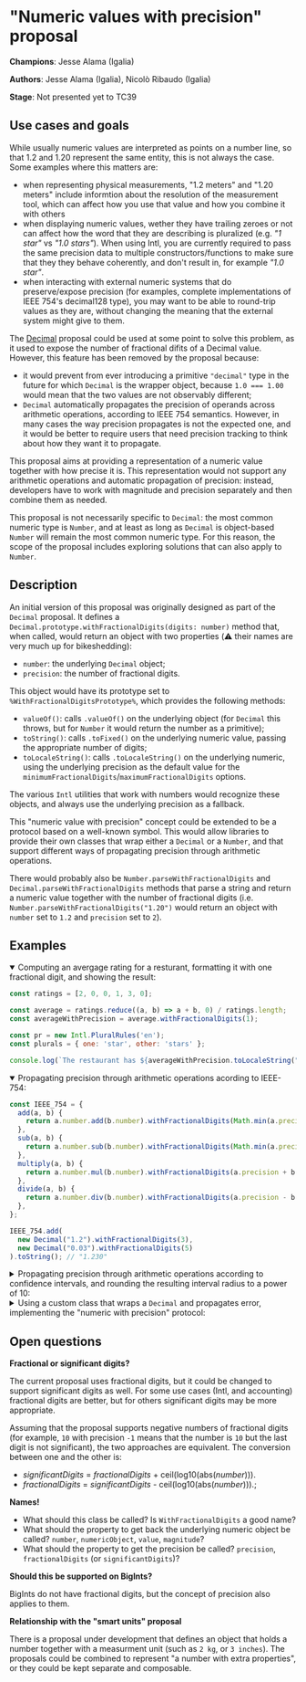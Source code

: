 # "Numeric values with precision" proposal

**Champions**: Jesse Alama (Igalia)

**Authors**: Jesse Alama (Igalia), Nicolò Ribaudo (Igalia)

**Stage**: Not presented yet to TC39

## Use cases and goals

While usually numeric values are interpreted as points on a number line, so that 1.2 and 1.20 represent the same entity, this is not always the case. Some examples where this matters are:
- when representing physical measurements, "1.2 meters" and "1.20 meters" include informtion about the resolution of the measurement tool, which can affect how you use that value and how you combine it with others
- when displaying numeric values, wether they have trailing zeroes or not can affect how the word that they are describing is pluralized (e.g. _"1 star"_ vs _"1.0 stars"_). When using Intl, you are currently required to pass the same precision data to multiple constructors/functions to make sure that they they behave coherently, and don't result in, for example _"1.0 star"_.
- when interacting with external numeric systems that do preserve/expose precision (for examples, complete implementations of IEEE 754's decimal128 type), you may want to be able to round-trip values as they are, without changing the meaning that the external system might give to them.

The [Decimal](https://github.com/tc39/proposal-decimal) proposal could be used at some point to solve this problem, as it used to expose the number of fractional difits of a Decimal value. However, this feature has been removed by the proposal because:
- it would prevent from ever introducing a primitive `"decimal"` type in the future for which `Decimal` is the wrapper object, because `1.0 === 1.00` would mean that the two values are not observably different;
- `Decimal` automatically propagates the precision of operands across arithmetic operations, according to IEEE 754 semantics. However, in many cases the way precision propagates is not the expected one, and it would be better to require users that need precision tracking to think about how they want it to propagate.

This proposal aims at providing a representation of a numeric value together with how precise it is. This representation would not support any arithmetic operations and automatic propagation of precision: instead, developers have to work with magnitude and precision separately and then combine them as needed.

This proposal is not necessarily specific to `Decimal`: the most common numeric type is `Number`, and at least as long as `Decimal` is object-based `Number` will remain the most common numeric type. For this reason, the scope of the proposal includes exploring solutions that can also apply to `Number`.

## Description

An initial version of this proposal was originally designed as part of the `Decimal` proposal. It defines a `Decimal.prototype.withFractionalDigits(digits: number)` method that, when called, would return an object with two properties (⚠️ their names are very much up for bikeshedding):
- `number`: the underlying `Decimal` object;
- `precision`: the number of fractional digits.

This object would have its prototype set to `%WithFractionalDigitsPrototype%`, which provides the following methods:
- `valueOf()`: calls `.valueOf()` on the underlying object (for `Decimal` this throws, but for `Number` it would return the number as a primitive);
- `toString()`: calls `.toFixed()` on the underlying numeric value, passing the appropriate number of digits;
- `toLocaleString()`: calls `.toLocaleString()` on the underlying numeric, using the underlying precision as the default value for the `minimumFractionalDigits`/`maximumFractionalDigits` options.

The various `Intl` utilities that work with numbers would recognize these objects, and always use the underlying precision as a fallback.

This "numeric value with precision" concept could be extended to be a protocol based on a well-known symbol. This would allow libraries to provide their own classes that wrap either a `Decimal` or a `Number`, and that support different ways of propagating precision through arithmetic operations.

There would probably also be `Number.parseWithFractionalDigits` and `Decimal.parseWithFractionalDigits` methods that parse a string and return a numeric value together with the number of fractional digits (i.e. `Number.parseWithFractionalDigits("1.20")` would return an object with `number` set to `1.2` and `precision` set to `2`).

## Examples

<details open>
<summary>Computing an avergage rating for a resturant, formatting it with one fractional digit, and showing the result:</summary>

```js
const ratings = [2, 0, 0, 1, 3, 0];

const average = ratings.reduce((a, b) => a + b, 0) / ratings.length;
const averageWithPrecision = average.withFractionalDigits(1);

const pr = new Intl.PluralRules('en');
const plurals = { one: 'star', other: 'stars' };

console.log(`The restaurant has ${averageWithPrecision.toLocaleString("en")} ${plurals[pr.select(averageWithPrecision)]}`);
```

</details>

<details open>
<summary>Propagating precision through arithmetic operations acording to IEEE-754:</summary>

```js
const IEEE_754 = {
  add(a, b) {
    return a.number.add(b.number).withFractionalDigits(Math.min(a.precision, b.precision));
  },
  sub(a, b) {
    return a.number.sub(b.number).withFractionalDigits(Math.min(a.precision, b.precision));
  },
  multiply(a, b) {
    return a.number.mul(b.number).withFractionalDigits(a.precision + b.precision);
  },
  divide(a, b) {
    return a.number.div(b.number).withFractionalDigits(a.precision - b.precision);
  },
};

IEEE_754.add(
  new Decimal("1.2").withFractionalDigits(3),
  new Decimal("0.03").withFractionalDigits(5)
).toString(); // "1.230"
```

</details>

<details>
<summary>Propagating precision through arithmetic operations according to confidence intervals, and rounding the resulting interval radius to a power of 10:</summary>

```js
function computeCapacitorVoltage(charges, capacitance) {
  // formula: ΔV = ∑qᵢ / C

  const totalCharge = charges.reduce((tot, q) => tot + q.number, 0);
  const chargeError = charges.reduce((err, q) => err + 10 ** -q.precision, 0);

  const capacitanceError = 10 ** -capacitance.precision;

  const voltage = totalCharge / capacitance.number;
  const voltageError = (chargeError + capacitanceError * voltage) / capacitance.number;

  const fractionalDigits = Math.floor(-Math.log10(voltageError));
  return voltage.withFractionalDigits(fractionalDigits);
}
```

</details>

<details>
<summary>Using a custom class that wraps a <code>Decimal</code> and propagates error, implementing the "numeric with precision" protocol:</summary>

```js
class DecimalWithError {
  constructor(value, error) {
    this.#value = decimal;
    this.#error = error;
  }

  toString() {
    return `${this.#value} ± ${this.#error}`;
  }

  add(other) {
    return new DecimalWithError(
      this.#value.add(other.#value),
      this.#error.add(other.#error)
    );
  }

  subtract(other) {
    return new DecimalWithError(
      this.#value.subtract(other.#value),
      this.#error.add(other.#error)
    );
  }

  multiply(other) {
    return new DecimalWithError(
      this.#value.multiply(other.#value),
      this.#error.multiply(other.#value).add(other.#error.multiply(this.#value))
    );
  }

  divide(other) {
    const result = this.#value.divide(other.#value);
    return new DecimalWithError(
      result,
      other.#error.multiply(result).add(this.#error).divide(other.#error)
    );
  }

  scale(factor) {
    return new DecimalWithError(
      this.#value.multiply(factor),
      this.#error.multiply(factor)
    );
  }

  [Symbol.withFractionalDigit]() {
    const fractionalDigits = Math.floor(-Math.log10(Number(this.#error)));
    return this.#value.withFractionalDigits(fractionalDigits);
  }
}

function computeCapacitorVoltage(charges, capacitance) {
  // formula: ΔV = ∑qᵢ / C

  const totalCharge = charges.reduce((a, b) => a.add(b));
  return totalCharge.divide(capacitance);
}

const voltage = computeCapacitorVoltage(
  [
    new DecimalWithError(new Decimal("1.2"), new Decimal("0.001")),
    new DecimalWithError(new Decimal("1.8"), new Decimal("0.001")),
    new DecimalWithError(new Decimal("0.3"), new Decimal("0.0005"))
  ],
  new DecimalWithError(new Decimal("0.035"), new Decimal("0.0002"))
);
const voltage1000 = voltage.scale(-1000);

console.log(voltage1000.toString()); // "0.09428571428571428571428571428571428 ± 0.0006102040816326530612244897959183673"
console.log(voltage1000[Symbol.withFractionalDigit]().precision); // 3
console.log(voltage1000[Symbol.withFractionalDigit]().number); // Decimal { 0.094 }
console.log(new Intl.NumberFormat("en").format(voltage) + " kV"); // "0.094 kV"
```

</details>

## Open questions

**Fractional or significant digits?**

The current proposal uses fractional digits, but it could be changed to support significant digits as well. For some use cases (Intl, and accounting) fractional digits are better, but for others significant digits may be more appropriate.

Assuming that the proposal supports negative numbers of fractional digits (for example, `10` with precision `-1` means that the number is `10` but the last digit is not significant), the two approaches are equivalent. The conversion between one and the other is:
- _significantDigits_ = _fractionalDigits_ + ceil(log10(abs(_number_))).
- _fractionalDigits_ = _significantDigits_ - ceil(log10(abs(_number_))).;

**Names!**

- What should this class be called? Is `WithFractionalDigits` a good name?
- What should the property to get back the underlying numeric object be called? `number`, `numericObject`, `value`, `magnitude`?
- What should the property to get the precision be called? `precision`, `fractionalDigits` (or `significantDigits`)?

**Should this be supported on BigInts?**

BigInts do not have fractional digits, but the concept of precision also applies to them.

**Relationship with the "smart units" proposal**

There is a proposal under development that defines an object that holds a number together with a measurment unit (such as `2 kg`, or `3 inches`). The proposals could be combined to represent "a number with extra properties", or they could be kept separate and composable.

